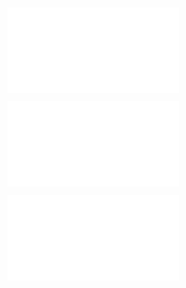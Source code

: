 ![@](steps/_.3eb68380.md)

![@](steps/_.2ba5102c.md)

![@](steps/Please%20modify%20the%20concept%20above.4f8f012f.md)